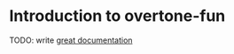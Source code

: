 # Introduction to overtone-fun

TODO: write [great documentation](http://jacobian.org/writing/great-documentation/what-to-write/)

